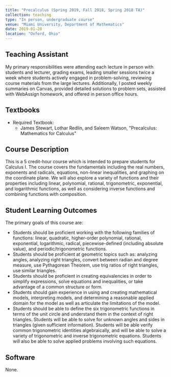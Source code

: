 ```yaml
---
title: "Precalculus (Spring 2019, Fall 2018, Spring 2018 TA)"
collection: teaching
type: "In person, undergraduate course"
venue: "Miami University, Department of Mathematics"
date: 2019-01-28
location: "Oxford, Ohio"
---
```


## Teaching Assistant
My primary responsibilities were attending each lecture in person with students and lecturer, grading exams, leading smaller sessions twice a week where students actively engaged in problem-solving, reviewing course materials from the large lectures. Additionally, I posted weekly summaries on Canvas, provided detailed solutions to problem sets, assisted with WebAssign homework, and offered in person office hours. 

## Textbooks
* Required Textbook: 
     + James Stewart, Lothar Redlin, and Saleem Watson, "Precalculus: Mathematics for Calculus"

## Course Description
This is a 5 credit-hour course which is intended to prepare students for Calculus I. The course covers the fundamentals including the real numbers, exponents and radicals, equations, non-linear inequalities, and graphing on the coordinate plane. We will also explore a variety of functions and their properties including linear, polynomial, rational, trigonometric, exponential, and logarithmic functions, as well as considering inverse functions and combining functions with composition. 

## Student Learning Outcomes
The primary goals of this course are:

* Students should be proficient working with the following families of functions: linear, quadratic, higher-order polynomial, rational, exponential, logarithmic, radical, piecewise-defined (including absolute value), and periodic/trigonometric functions.
* Students should be proficient at geometric topics such as: analyzing angles, analyzing right triangles, convert between radian and degree measure, use Pythagorean Theorem, use trig ratios of right triangles, use similar triangles.
* Students should be proficient in creating equivalencies in order to simplify expressions, solve equations and inequalities, or take advantage of a common structure or form.
* Students should gain experience in using and creating mathematical models, interpreting models, and determining a reasonable applied domain for the model as well as articulate the limitations of the model.
* Students should be able to define the six trigonometric functions in terms of the unit circle and understand them in the context of right triangles. Students will be able to solve for unknown angles and sides in triangles (given sufficient information). Students will be able verify common trigonometric identities algebraically, and will be able to solve a variety of trigonometric and inverse trigonometric equations. Students will also be able to solve applied problems involving such equations.

## Software
None.
